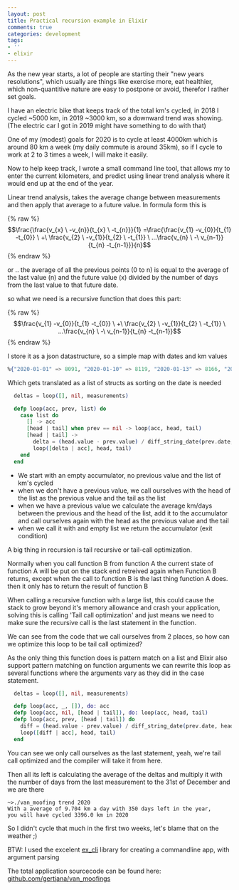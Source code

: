 ```yaml
---
layout: post
title: Practical recursion example in Elixir
comments: true
categories: development
tags:
- ''
- elixir
---
```


As the new year starts, a lot of people are starting their "new years resolutions", which usually are things like exercise more, eat healthier, which non-quantitive nature are easy to postpone or avoid,  therefor I rather set goals. 

I have an electric bike that keeps track of the total km's cycled, in 2018 I cycled ~5000 km, in 2019 ~3000 km, so a downward trend was showing. (The electric car I got in 2019 might have something to do with that)

One of my (modest) goals for 2020 is to cycle at least 4000km which is around 80 km a week (my daily commute is around 35km), so if I cycle to work at 2 to 3 times a week, I will make it easily.

Now to help keep track, I wrote a small command line tool, that allows my to enter the current kilometers, and predict using linear trend analysis where it would end up at the end of the year.

Linear trend analysis, takes the average change between measurements and then apply that average to a future value. In formula form this is

{% raw %}
$$\frac{\frac{v_{x} \ -v_{n}}{t_{x} \ -t_{n}}}{1} =\frac{\frac{v_{1} -v_{0}}{t_{1} -t_{0}} \ +\ \frac{v_{2} \ -v_{1}}{t_{2} \ -t_{1}} \ ...\frac{v_{n} \ -\ v_{n-1}}{t_{n} -t_{n-1}}}{n}$$
{% endraw %}

or .. the average of all the previous points (0 to n) is equal to the average of the last value (n) and the future value (x) divided by the number of days from the last value to that future date. 

so what we need is a recursive function that does this part:

{% raw %}
$$\frac{v_{1} -v_{0}}{t_{1} -t_{0}} \ +\ \frac{v_{2} \ -v_{1}}{t_{2} \ -t_{1}} \ ...\frac{v_{n} \ -\ v_{n-1}}{t_{n} -t_{n-1}}$$
{% endraw %}

I store it as a json datastructure, so a simple map with dates and km values
```elixir
%{"2020-01-01" => 8091, "2020-01-10" => 8119, "2020-01-13" => 8166, "2020-01-16" => 8197}
```
Which gets translated as a list of structs as sorting on the date is needed

```elixir
  deltas = loop([], nil, measurements)

  defp loop(acc, prev, list) do
    case list do
      [] -> acc
      [head | tail] when prev == nil -> loop(acc, head, tail)
      [head | tail] ->
        delta = (head.value - prev.value) / diff_string_date(prev.date, head.date)
        loop([delta | acc], head, tail)
    end
  end
```

 * We start with an empty accumulator, no previous value and the list of km's cycled
 * when we don't have a previous value, we call ourselves with the head of the list as the previous value and the tail as the list
 * when we have a previous value we calculate the average km/days between the previous and the head of the list, add it to the accumulator and call ourselves again with the head as the previous value and the tail 
 * when we call it with and empty list we return the accumulator (exit condition)

A big thing in recursion is tail recursive or tail-call optimization.

Normally when you call function B from function A the current state of function A will be put on the stack end retreived again when Function B returns, except when the call to function B is the last thing function A does. then it only has to return the result of function B

When calling a recursive function with a large list, this could cause the stack to grow beyond it's memory allowance and crash your application, solving this is calling 'Tail call optimization' and just means we need to make sure the recursive call is the last statement in the function.

We can see from the code that we call ourselves from 2 places, so how can we optimize this loop to be tail call optimized?

As the only thing this function does is pattern match on a list and Elixir also support pattern matching on function arguments we can rewrite this loop as several functions where the arguments vary as they did in the case statement.

```elixir
  deltas = loop([], nil, measurements)

  defp loop(acc, _, []), do: acc
  defp loop(acc, nil, [head | tail]), do: loop(acc, head, tail)
  defp loop(acc, prev, [head | tail]) do
    diff = (head.value - prev.value) / diff_string_date(prev.date, head.date)
    loop([diff | acc], head, tail)
  end
```

You can see we only call ourselves as the last statement, yeah, we're tail call optimized and the compiler will take it from here.

Then all its left is calculating the average of the deltas and multiply it with the number of days from the last measurement to the 31st of December and we are there

```fish
~>./van_moofing trend 2020
With a average of 9.704 km a day with 350 days left in the year,
you will have cycled 3396.0 km in 2020
```

So I didn't cycle that much in the first two weeks, let's blame that on the weather ;)

BTW: I used the excelent [ex_cli](https://hex.pm/packages/ex_cli) library for creating a commandline app, with argument parsing

The total application sourcecode can be found here: [github.com/gertjana/van_moofings](https://github.com/gertjana/van_moofings)



